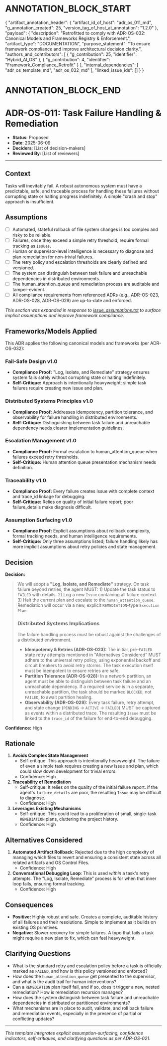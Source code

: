 ﻿# ANNOTATION_BLOCK_START
{
    "artifact_annotation_header": {
        "artifact_id_of_host": "adr_os_011_md",
        "g_annotation_created": 25,
        "version_tag_of_host_at_annotation": "1.2.0"
    },
    "payload": {
        "description": "Retrofitted to comply with ADR-OS-032: Canonical Models and Frameworks Registry & Enforcement.",
        "artifact_type": "DOCUMENTATION",
        "purpose_statement": "To ensure framework compliance and improve architectural decision clarity.",
        "authors_and_contributors": [
            { "g_contribution": 25, "identifier": "Hybrid_AI_OS" },
            { "g_contribution": 4, "identifier": "Framework_Compliance_Retrofit" }
        ],
        "internal_dependencies": [
            "adr_os_template_md",
            "adr_os_032_md"
        ],
        "linked_issue_ids": []
    }
}
# ANNOTATION_BLOCK_END

# ADR-OS-011: Task Failure Handling & Remediation

* **Status**: Proposed
* **Date**: 2025-06-09
* **Deciders**: \[List of decision-makers]
* **Reviewed By**: \[List of reviewers]

---

## Context

Tasks will inevitably fail. A robust autonomous system must have a predictable, safe, and traceable process for handling these failures without corrupting state or halting progress indefinitely. A simple "crash and stop" approach is insufficient.

## Assumptions

* [ ] Automated, stateful rollback of file system changes is too complex and risky to be reliable.
* [ ] Failures, once they exceed a simple retry threshold, require formal tracking as `Issues`.
* [ ] Human or supervisor-level intelligence is necessary to diagnose and plan remediation for non-trivial failures.
* [ ] The retry policy and escalation thresholds are clearly defined and versioned.
* [ ] The system can distinguish between task failure and unreachable dependencies in distributed environments.
* [ ] The human_attention_queue and remediation process are auditable and tamper-evident.
* [ ] All compliance requirements from referenced ADRs (e.g., ADR-OS-023, ADR-OS-028, ADR-OS-029) are up-to-date and enforced.

_This section was expanded in response to [issue_assumptions.txt](../../issues/issue_assumptions.txt) to surface implicit assumptions and improve framework compliance._

## Frameworks/Models Applied

This ADR applies the following canonical models and frameworks (per ADR-OS-032):

### Fail-Safe Design v1.0
- **Compliance Proof:** "Log, Isolate, and Remediate" strategy ensures system fails safely without corrupting state or halting indefinitely.
- **Self-Critique:** Approach is intentionally heavyweight; simple task failures require creating new issue and plan.

### Distributed Systems Principles v1.0
- **Compliance Proof:** Addresses idempotency, partition tolerance, and observability for failure handling in distributed environments.
- **Self-Critique:** Distinguishing between task failure and unreachable dependency needs clearer implementation guidelines.

### Escalation Management v1.0
- **Compliance Proof:** Formal escalation to human_attention_queue when failures exceed retry thresholds.
- **Self-Critique:** Human attention queue presentation mechanism needs definition.

### Traceability v1.0
- **Compliance Proof:** Every failure creates Issue with complete context and trace_id linkage for debugging.
- **Self-Critique:** Relies on quality of initial failure report; poor failure_details make diagnosis difficult.

### Assumption Surfacing v1.0
- **Compliance Proof:** Explicit assumptions about rollback complexity, formal tracking needs, and human intelligence requirements.
- **Self-Critique:** Only three assumptions listed; failure handling likely has more implicit assumptions about retry policies and state management.

## Decision

**Decision:**

> We will adopt a **"Log, Isolate, and Remediate"** strategy. On task failure beyond retries, the agent MUST: 1) Update the task status to `FAILED` with details. 2) Log a new `Issue` containing all failure context. 3) Halt the current plan and escalate to the `human_attention_queue`. Remediation will occur via a new, explicit `REMEDIATION`-type `Execution Plan`.
>
> ### Distributed Systems Implications
>
> The failure handling process must be robust against the challenges of a distributed environment.
>
> *   **Idempotency & Retries (ADR-OS-023):** The initial, pre-`FAILED` state retry attempts mentioned in "Alternatives Considered" MUST adhere to the universal retry policy, using exponential backoff and circuit breakers to avoid retry storms. The task execution itself must be idempotent to ensure retries are safe.
> *   **Partition Tolerance (ADR-OS-028):** In a network partition, an agent must be able to distinguish between task failure and an unreachable dependency. If a required service is in a separate, unreachable partition, the task should be marked `BLOCKED`, not `FAILED`, to await partition healing.
> *   **Observability (ADR-OS-029):** Every task failure, retry attempt, and state change (`PENDING` -> `ACTIVE` -> `FAILED`) MUST be captured as events within a distributed trace. The resulting `Issue` must be linked to the `trace_id` of the failure for end-to-end debugging.

**Confidence:** High

## Rationale

1. **Avoids Complex State Management**
   * Self-critique: This approach is intentionally heavyweight. The failure of even a simple task requires creating a new issue and plan, which could slow down development for trivial errors.
   * Confidence: High
2. **Traceability of Remediation**
   * Self-critique: It relies on the quality of the initial failure report. If the agent's `failure_details` are poor, the resulting `Issue` may be difficult to diagnose.
   * Confidence: High
3. **Leverages Existing Mechanisms**
   * Self-critique: This could lead to a proliferation of small, single-task `REMEDIATION` plans, cluttering the project history.
   * Confidence: High

## Alternatives Considered

1. **Automated Artifact Rollback**: Rejected due to the high complexity of managing which files to revert and ensuring a consistent state across all related artifacts and OS Control Files.
   * Confidence: High
2. **Conversational Debugging Loop**: This is used *within* a task's retry attempts. The "Log, Isolate, Remediate" process is for when that inner loop fails, ensuring formal tracking.
   * Confidence: High

## Consequences

* **Positive:** Highly robust and safe. Creates a complete, auditable history of all failures and their resolutions. Simple to implement as it builds on existing OS primitives.
* **Negative:** Slower recovery for simple failures. A typo that fails a task might require a new plan to fix, which can feel heavyweight.

## Clarifying Questions

* What is the standard retry and escalation policy before a task is officially marked as `FAILED`, and how is this policy versioned and enforced?
* How does the `human_attention_queue` get presented to the supervisor, and what is the audit trail for human interventions?
* Can a `REMEDIATION` plan itself fail, and if so, does it trigger a new, nested remediation? How is remediation recursion managed?
* How does the system distinguish between task failure and unreachable dependencies in distributed or partitioned environments?
* What mechanisms are in place to audit, validate, and roll back failure and remediation events, especially in the presence of partial or conflicting updates?

---

*This template integrates explicit assumption-surfacing, confidence indicators, self-critiques, and clarifying questions as per ADR-OS-021.*